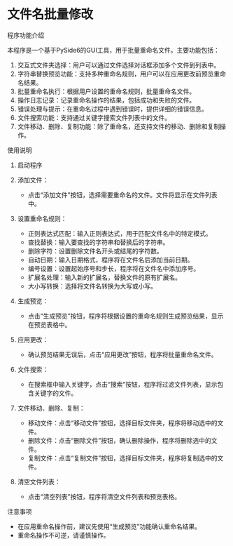 # 文件名批量修改
程序功能介绍


本程序是一个基于PySide6的GUI工具，用于批量重命名文件。主要功能包括：
1. 交互式文件夹选择：用户可以通过文件选择对话框添加多个文件到列表中。
2. 字符串替换预览功能：支持多种重命名规则，用户可以在应用更改前预览重命名结果。
3. 批量重命名执行：根据用户设置的重命名规则，批量重命名文件。
4. 操作日志记录：记录重命名操作的结果，包括成功和失败的文件。
5. 错误处理与提示：在重命名过程中遇到错误时，提供详细的错误信息。
6. 文件搜索功能：支持通过关键字搜索文件列表中的文件。
7. 文件移动、删除、复制功能：除了重命名，还支持文件的移动、删除和复制操作。

使用说明

1. 启动程序
   
2. 添加文件：
   - 点击“添加文件”按钮，选择需要重命名的文件。文件将显示在文件列表中。

3. 设置重命名规则：
   - 正则表达式匹配：输入正则表达式，用于匹配文件名中的特定模式。
   - 查找替换：输入要查找的字符串和替换后的字符串。
   - 删除字符：设置删除文件名开头或结尾的字符数。
   - 自动日期：输入日期格式，程序将在文件名后添加当前日期。
   - 编号设置：设置起始序号和步长，程序将在文件名中添加序号。
   - 扩展名处理：输入新的扩展名，替换文件的原有扩展名。
   - 大小写转换：选择将文件名转换为大写或小写。

4. 生成预览：
   - 点击“生成预览”按钮，程序将根据设置的重命名规则生成预览结果，显示在预览表格中。

5. 应用更改：
   - 确认预览结果无误后，点击“应用更改”按钮，程序将批量重命名文件。

6. 文件搜索：
   - 在搜索框中输入关键字，点击“搜索”按钮，程序将过滤文件列表，显示包含关键字的文件。

7. 文件移动、删除、复制：
   - 移动文件：点击“移动文件”按钮，选择目标文件夹，程序将移动选中的文件。
   - 删除文件：点击“删除文件”按钮，确认删除操作，程序将删除选中的文件。
   - 复制文件：点击“复制文件”按钮，选择目标文件夹，程序将复制选中的文件。

8. 清空文件列表：
   - 点击“清空列表”按钮，程序将清空文件列表和预览表格。

注意事项
- 在应用重命名操作前，建议先使用“生成预览”功能确认重命名结果。
- 重命名操作不可逆，请谨慎操作。




